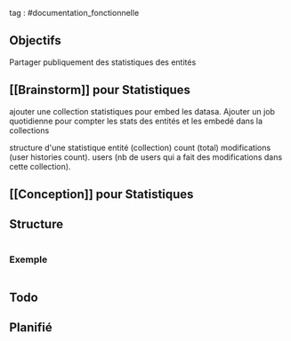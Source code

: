 tag : #documentation_fonctionnelle  

## Objectifs
Partager publiquement des statistiques des entités

## [[Brainstorm]] pour Statistiques
ajouter une collection statistiques pour embed les datasa.
Ajouter un job quotidienne pour compter les stats des entités
et les embedé dans la collections

structure d'une statistique
entité (collection)
count (total)
modifications (user histories count).
users (nb de users qui a fait des modifications dans cette collection).



## [[Conception]] pour Statistiques


## Structure

```javascript

```

### Exemple

```javascript

```


## Todo


## Planifié

